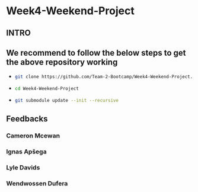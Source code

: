 # Week4-Weekend-Project

## INTRO

## We recommend to follow the below steps to get the above repository working
- ```bash
  git clone https://github.com/Team-2-Bootcamp/Week4-Weekend-Project.git
  ```
- ```bash
  cd Week4-Weekend-Project
  ```
- ```bash
  git submodule update --init --recursive
  ```

## **Feedbacks**

### **Cameron Mcewan**

### **Ignas Apšega**

### **Lyle Davids**

### **Wendwossen Dufera**
